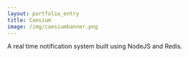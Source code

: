 ```yaml
---
layout: portfolio_entry
title: Caesium
image: /img/caesiumbanner.png
---
```


A real time notification system built using NodeJS and Redis.